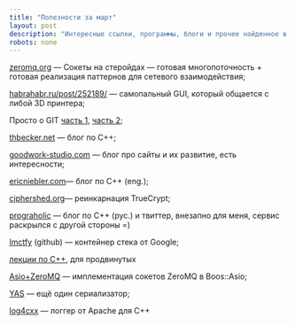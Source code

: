 ```yaml
---
title: "Полезности за март"
layout: post
description: "Интересные ссылки, программы, блоги и прочее найденное в сети за месяц"
robots: none
---
```


[zeromq.org](http://zeromq.org/) — Сокеты на стеройдах — готовая многопоточность + готовая реализация паттернов для сетевого взаимодействия;

[habrahabr.ru/post/252189/](http://habrahabr.ru/post/252189/) — самопальный GUI, который общается с либой 3D принтера;

Просто о GIT [часть 1][1], [часть 2][2];

[thbecker.net](http://thbecker.net/) — блог по С++;

[goodwork-studio.com](http://goodwork-studio.com) — блог про сайты и их развитие, есть интересности;

[ericniebler.com](http://ericniebler.com)— блог по С++ (eng.);

[ciphershed.org](http://ciphershed.org)— реинкарнация TrueCrypt;

[prograholic](http://prograholic.blogspot.ru/) — блог по С++ (рус.) и твиттер, внезапно для меня, сервис раскрылся с другой стороны =)

[lmctfy](https://github.com/google/lmctfy) (github) — контейнер стека от Google;

[лекции по С++](http://habrahabr.ru/company/mailru/blog/253095/), для продвинутых

[Asio+ZeroMQ](https://github.com/zeromq/azmq/) — имплементация сокетов ZeroMQ в Boos::Asio;

[YAS](https://github.com/niXman/yas) — ещё один сериализатор;

[log4cxx](https://logging.apache.org/log4cxx/) — логгер от Apache для С++

[1]: http://we.easyelectronics.ru/CADSoft/git-v-domashnem-hozyaystve.html
[2]: http://we.easyelectronics.ru/CADSoft/git-v-domashnem-hozyaystve-chast-2-uou-uou-potishe-ne-konfliktuy.html
